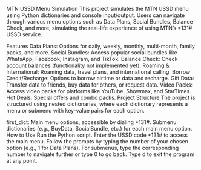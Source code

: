MTN USSD Menu Simulation
This project simulates the MTN USSD menu using Python dictionaries and console input/output. Users can navigate through various menu options such as Data Plans, Social Bundles, Balance Check, and more, simulating the real-life experience of using MTN’s *131# USSD service.

Features
Data Plans: Options for daily, weekly, monthly, multi-month, family packs, and more.
Social Bundles: Access popular social bundles like WhatsApp, Facebook, Instagram, and TikTok.
Balance Check: Check account balances (functionality not implemented yet).
Roaming & International: Roaming data, travel plans, and international calling.
Borrow Credit/Recharge: Options to borrow airtime or data and recharge.
Gift Data: Transfer data to friends, buy data for others, or request data.
Video Packs: Access video packs for platforms like YouTube, Showmax, and StarTimes.
Hot Deals: Special offers and combo packs.
Project Structure
The project is structured using nested dictionaries, where each dictionary represents a menu or submenu with key-value pairs for each option.

first_dict: Main menu options, accessible by dialing *131#.
Submenu dictionaries (e.g., BuyData, SocialBundle, etc.) for each main menu option.
How to Use
Run the Python script.
Enter the USSD code *131# to access the main menu.
Follow the prompts by typing the number of your chosen option (e.g., 1 for Data Plans).
For submenus, type the corresponding number to navigate further or type 0 to go back.
Type d to exit the program at any point.

